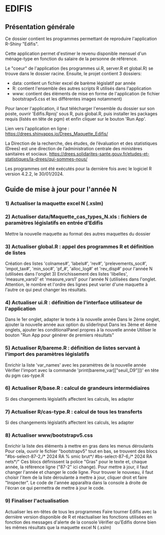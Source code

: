 # EDIFIS

## Présentation générale

Ce dossier contient les programmes permettant de reproduire l'application R-Shiny "Edifis". 

Cette application permet d'estimer le revenu disponible mensuel d'un ménage-type en fonction du salaire de la personne de référence. 

Le "coeur" de l'application (les programmes ui.R, server.R et global.R) se trouve dans le dossier racine. 
Ensuite, le projet contient 3 dossiers:
- data: contient un fichier excel de barème législatif par année
- R: contient l'ensemble des autres scripts R utilisés dans l'application
- www: contient des éléments de mise en forme de l'application (le fichier bootstrapv5.css et les différentes images notamment)

Pour lancer l'application, il faut télécharger l'ensemble du dossier sur son poste, ouvrir 'Edifis.Rproj' sous R, puis global.R, puis installer les packages requis (listés en tête de pgm) et enfin cliquer sur le bouton 'Run App'.

Lien vers l'application en ligne : https://drees.shinyapps.io/Drees_Maquette_Edifis/

La Direction de la recherche, des études, de l’évaluation et des statistiques (Drees) est une direction de l’administration centrale des ministères sanitaires et sociaux. 
https://drees.solidarites-sante.gouv.fr/etudes-et-statistiques/la-drees/qui-sommes-nous/ 

Les programmes ont été exécutés pour la dernière fois avec le logiciel R version 4.2.2, le 30/01/2024.

## Guide de mise à jour pour l'année N

### 1) Actualiser la maquette excel N (.xslm)

### 2) Actualiser data/Maquette_cas_types_N.xls : fichiers de paramètres législatifs en entrée d'Edifis

Mettre la nouvelle maquette au format des autres maquettes du dossier

### 3) Actualiser global.R : appel des programmes R et définition de listes

Création des listes 'colnames#', 'labels#', 'rev#', 'prelevements_soc#', 'impot_tax#', 'min_soc#', 'pf_#', 'alloc_log#' et 'rev_disp#' pour l'année N (utilisées dans l'onglet 3)
Enrichissement des listes 'libelles', 'measure_vars0' et 'measure_vars1' pour l'année N (utilisées dans l'onglet. Attention, le nombre et l'ordre des lignes peut varier d'une maquette à l'autre ce qui peut changer les résultats. 

### 4) Actualiser ui.R : définition de l'interface utilisateur de l'application

Dans le 1er  onglet, adapter le texte à la nouvelle année
Dans le 2ème onglet, ajouter la nouvelle année aux option du sliderInput
Dans les 3ème et 4ème onglets, ajouter les conditionalPanel propres à la nouvelle année
Utiliser le bouton "Run App pour générer de premiers résultats"

### 5) Actualiser R/bareme.R : définition de listes servant à l'import des paramètres législatifs

Enrichir la liste 'var_names' avec les paramètres de la nouvelle année
Vérifier l'import avec la commande 'print(bareme_var[["seuil_D9"]])' en tête du pgm cas-type.R

### 6) Actualiser R/base.R : calcul de grandeurs intermédiaires

Si des changements législatifs affectent les calculs, les adapter

### 7) Actualiser R/cas-type.R : calcul de tous les transferts

Si des changements législatifs affectent les calculs, les adapter

### 8) Actualiser www/bootstrapv5.css

Enrichir la liste des éléments à mettre en gras dans les menus déroulants
Pour cela, ouvrir le fichier "bootstrapv5" tout en bas, se trouvent des blocs 
"#bs-select-87-2,/* 2024 RA % smic brut*/
#bs-select-87-6,/* 2024 RA nets*/"
Ces blocs définissent la police "Gras" pour le texte et, chaque année, la référence ligne ("87-2" ici change).
Pour mettre à jour, il faut changer l'année et changer le code ligne. Pour trouver le nouveau, il faut choisir l'item de la liste déroulante à mettre à jour, cliquer droit et faire "Inspecter". Le code de l'année apparaîtra dans la console à droite de l'écran ce qui permettra de mettre à jour le code. 

### 9) Finaliser l'actualisation

Actualiser les en-têtes de tous les programmes
Faire tourner Edifis avec la dernière version disponible de R et réactualiser les fonctions utilisées en fonction des messages d'alerte de la console
Vérifier qu'Edifis donne bien les mêmes résultats que la maquette excel N (.xslm)